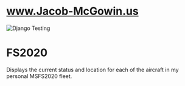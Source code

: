 # www.Jacob-McGowin.us
![Django Testing](https://github.com/bamaham93/FS2020/.github/workflows/django.yml/badge.svg)
# FS2020
Displays the current status and location for each of the aircraft in my personal MSFS2020 fleet.
